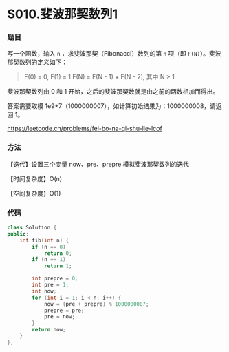 # S010.斐波那契数列1

### 题目

写一个函数，输入 `n` ，求斐波那契（Fibonacci）数列的第 `n` 项（即 `F(N)`）。斐波那契数列的定义如下：

> F(0) = 0,   F(1) = 1
> F(N) = F(N - 1) + F(N - 2), 其中 N > 1

斐波那契数列由 0 和 1 开始，之后的斐波那契数就是由之前的两数相加而得出。

答案需要取模 1e9+7（1000000007），如计算初始结果为：1000000008，请返回 1。

<https://leetcode.cn/problems/fei-bo-na-qi-shu-lie-lcof>

### 方法

【迭代】设置三个变量 now、pre、prepre 模拟斐波那契数列的迭代

【时间复杂度】O(n)

【空间复杂度】O(1)

### 代码

```cpp
class Solution {
public:
    int fib(int n) {
        if (n == 0)
            return 0;
        if (n == 1)
            return 1;

        int prepre = 0;
        int pre = 1;
        int now;
        for (int i = 1; i < n; i++) {
            now = (pre + prepre) % 1000000007;
            prepre = pre;
            pre = now;
        }
        return now;
    }
};
```

